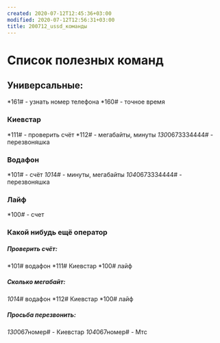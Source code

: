 ```yaml
---
created: 2020-07-12T12:45:36+03:00
modified: 2020-07-12T12:56:31+03:00
title: 200712_ussd_команды
---
```


# Список полезных команд

## **Универсальные:**  
*161# - узнать номер телефона
*160# - точное время

### Киевстар
*111# - проверить счёт
*112# - мегабайты, минуты
*130*0673334444# - перезвоняшка

### Водафон
*101# - счёт
*101*4# - минуты, мегабайты
*104*0673334444# - перезвоняшка

### Лайф
*100# - счет

### Какой нибудь ещё оператор



##### Проверить счёт:
*101# водафон
*111# Киевстар
*100# лайф


##### Сколько мегабайт:
*101*4# водафон
*112# Киевстар
*100# лайф


##### Просьба перезвонить:
*130*067номер# - Киевстар
*104*067номер# - Мтс